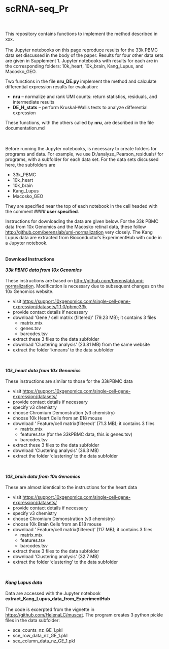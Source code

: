 # scRNA-seq_Pr
<br><br>
This repository contains functions to implement the method described in xxx.
<br><br>
The Jupyter notebooks on this page reproduce results for the 33k PBMC data set discussed in the body of the paper.  Results for four other data sets are given in Supplement 1.   Jupyter notebooks with results for each are in the corresponding folders: 10k_heart, 10k_brain, Kang_Lupus, and Macosko_GEO.

Two functions in the file  **nru_DE.py** implement the method and calculate differential expression results for evaluation:
-	**nru** – normalize and rank UMI counts: return statistics, residuals, and intermediate results 
-	**DE_H_stats** – perform Kruskal-Wallis tests to analyze differential expression

These functions, with the others called by **nru**, are described in the file documentation.md
<br><br><br>



Before running the Jupyter notebooks, is necessary to create folders for programs and data.  For example, we use  D:/analyze_Pearson_residuals/ for programs, with a subfolder for each data set.
For the data sets discussed here, the subfolders are  
-	33k_PBMC
-	10k_heart
-	10k_brain
-	Kang_Lupus
-	Macosko_GEO

They are specified near the top of each notebook in the cell headed with the comment **#### user specified**. 

Instructions for downloading the data are given below.  For the 33k PBMC  data from 10x Genomics and the Macosko retinal data, these follow http://github.com/berenslab/umi-normalization  very closely.  The Kang Lupus data are extracted from Bioconductor’s  ExperimentHub with code in a Jupyter notebook. 
<br><br><br>
**Download Instructions**
<br><br>
**_33k PBMC  data from 10x Genomics_**
<br><br>
These instructions are based on  http://github.com/berenslab/umi-normalization.  Modification is necessary due to subsequent changes on the 10x Genomics website.
- visit   https://support.10xgenomics.com/single-cell-gene-expression/datasets/1.1.0/pbmc33k
- provide contact details if necessary
- download  'Gene / cell matrix (filtered)' (79.23 MB); it contains 3 files
    - matrix.mtx
    - genes.tsv
    - barcodes.tsv 
- extract these 3 files to the data subfolder
- download 'Clustering analysis' (23.81 MB) from the same website
- extract the folder ‘kmeans’ to the data subfolder 
<br><br><br>

**_10k_heart data from 10x Genomics_**
<br><br>
These instructions are similar to those for the 33kPBMC  data
- visit   https://support.10xgenomics.com/single-cell-gene-expression/datasets/
- provide contact details if necessary
- specify v3 chemistry
- choose Chromium Demonstration (v3 chemistry)
- choose 10k Heart  Cells from an E18 mouse
- download  ' Feature/cell matrix(filtered)’ (71.3 MB); it contains 3 files
    - matrix.mtx
    - features.tsv   (for the 33kPBMC data, this is genes.tsv)
    - barcodes.tsv 
- extract these 3 files to the data subfolder
- download 'Clustering analysis' (36.3 MB)
- extract the folder ‘clustering’ to the data subfolder 
<br><br><br>

**_10k_brain data from 10x Genomics_**
<br><br>
These are almost identical to the instructions for the heart data
- visit   https://support.10xgenomics.com/single-cell-gene-expression/datasets/
- provide contact details if necessary
- specify v3 chemistry
- choose Chromium Demonstration (v3 chemistry)
- choose 10k Brain  Cells from an E18 mouse
- download  ' Feature/cell matrix(filtered)’ (117 MB); it contains 3 files
    - matrix.mtx
    - features.tsv 
    - barcodes.tsv 
- extract these 3 files to the data subfolder
- download 'Clustering analysis' (32.7 MB)
- extract the folder ‘clustering’ to the data subfolder 
<br><br><br>

**_Kang Lupus data_**
<br><br>
Data are accessed with the Jupyter notebook **extract_Kang_Lupus_data_from_ExperimentHub**
<br><br>
The code is excerpted from the vignette in https://github.com/HelenaLC/muscat.  The program creates 3 python pickle  files in the data subfolder:
- sce_counts_nz_GE_1.pkl
- sce_row_data_nz_GE_1.pkl
- sce_column_data_nz_GE_1.pkl
<br><br><br>




